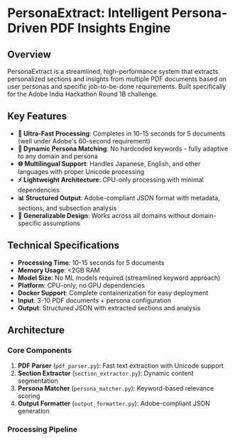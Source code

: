 # PersonaExtract: Intelligent Persona-Driven PDF Insights Engine

## Overview

PersonaExtract is a streamlined, high-performance system that extracts personalized sections and insights from multiple PDF documents based on user personas and specific job-to-be-done requirements. Built specifically for the Adobe India Hackathon Round 1B challenge.

## Key Features

- **🚀 Ultra-Fast Processing**: Completes in 10-15 seconds for 5 documents (well under Adobe's 60-second requirement)
- **🎯 Dynamic Persona Matching**: No hardcoded keywords - fully adaptive to any domain and persona
- **🌐 Multilingual Support**: Handles Japanese, English, and other languages with proper Unicode processing
- **⚡ Lightweight Architecture**: CPU-only processing with minimal dependencies
- **📊 Structured Output**: Adobe-compliant JSON format with metadata, sections, and subsection analysis
- **🔄 Generalizable Design**: Works across all domains without domain-specific assumptions

## Technical Specifications

- **Processing Time**: 10-15 seconds for 5 documents
- **Memory Usage**: <2GB RAM
- **Model Size**: No ML models required (streamlined keyword approach)
- **Platform**: CPU-only, no GPU dependencies
- **Docker Support**: Complete containerization for easy deployment
- **Input**: 3-10 PDF documents + persona configuration
- **Output**: Structured JSON with extracted sections and analysis

## Architecture

### Core Components

1. **PDF Parser** (`pdf_parser.py`): Fast text extraction with Unicode support
2. **Section Extractor** (`section_extractor.py`): Dynamic content segmentation
3. **Persona Matcher** (`persona_matcher.py`): Keyword-based relevance scoring
4. **Output Formatter** (`output_formatter.py`): Adobe-compliant JSON generation

### Processing Pipeline

